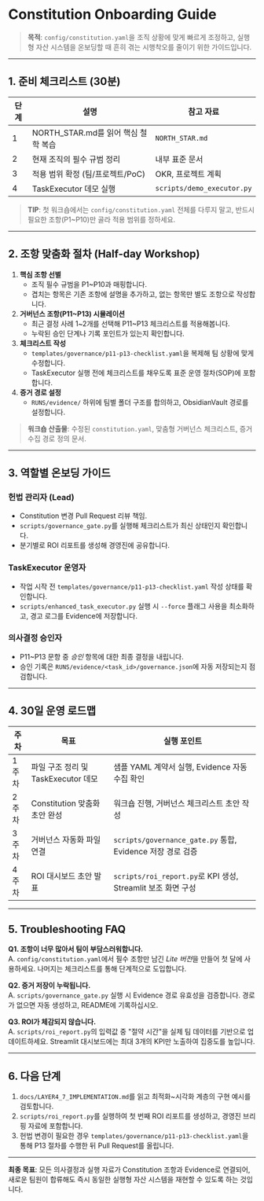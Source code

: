 # Constitution Onboarding Guide

> **목적**: `config/constitution.yaml`을 조직 상황에 맞게 빠르게 조정하고, 실행형 자산 시스템을 온보딩할 때 흔히 겪는 시행착오를 줄이기 위한 가이드입니다.

---

## 1. 준비 체크리스트 (30분)

| 단계 | 설명 | 참고 자료 |
|------|------|-----------|
| 1 | NORTH_STAR.md를 읽어 핵심 철학 복습 | `NORTH_STAR.md` |
| 2 | 현재 조직의 필수 규범 정리 | 내부 표준 문서 |
| 3 | 적용 범위 확정 (팀/프로젝트/PoC) | OKR, 프로젝트 계획 |
| 4 | TaskExecutor 데모 실행 | `scripts/demo_executor.py` |

> **TIP**: 첫 워크숍에서는 `config/constitution.yaml` 전체를 다루지 말고, 반드시 필요한 조항(P1~P10)만 골라 적용 범위를 정하세요.

---

## 2. 조항 맞춤화 절차 (Half-day Workshop)

1. **핵심 조항 선별**
   - 조직 필수 규범을 P1~P10과 매핑합니다.
   - 겹치는 항목은 기존 조항에 설명을 추가하고, 없는 항목만 별도 조항으로 작성합니다.
2. **거버넌스 조항(P11~P13) 시뮬레이션**
   - 최근 결정 사례 1~2개를 선택해 P11~P13 체크리스트를 적용해봅니다.
   - 누락된 승인 단계나 기록 포인트가 있는지 확인합니다.
3. **체크리스트 작성**
   - `templates/governance/p11-p13-checklist.yaml`을 복제해 팀 상황에 맞게 수정합니다.
   - TaskExecutor 실행 전에 체크리스트를 채우도록 표준 운영 절차(SOP)에 포함합니다.
4. **증거 경로 설정**
   - `RUNS/evidence/` 하위에 팀별 폴더 구조를 합의하고, ObsidianVault 경로를 설정합니다.

> **워크숍 산출물**: 수정된 `constitution.yaml`, 맞춤형 거버넌스 체크리스트, 증거 수집 경로 정의 문서.

---

## 3. 역할별 온보딩 가이드

### 헌법 관리자 (Lead)
- Constitution 변경 Pull Request 리뷰 책임.
- `scripts/governance_gate.py`를 실행해 체크리스트가 최신 상태인지 확인합니다.
- 분기별로 ROI 리포트를 생성해 경영진에 공유합니다.

### TaskExecutor 운영자
- 작업 시작 전 `templates/governance/p11-p13-checklist.yaml` 작성 상태를 확인합니다.
- `scripts/enhanced_task_executor.py` 실행 시 `--force` 플래그 사용을 최소화하고, 경고 로그를 Evidence에 저장합니다.

### 의사결정 승인자
- P11~P13 문항 중 *승인* 항목에 대한 최종 결정을 내립니다.
- 승인 기록은 `RUNS/evidence/<task_id>/governance.json`에 자동 저장되는지 점검합니다.

---

## 4. 30일 운영 로드맵

| 주차 | 목표 | 실행 포인트 |
|------|------|-------------|
| 1주차 | 파일 구조 정리 및 TaskExecutor 데모 | 샘플 YAML 계약서 실행, Evidence 자동 수집 확인 |
| 2주차 | Constitution 맞춤화 초안 완성 | 워크숍 진행, 거버넌스 체크리스트 초안 작성 |
| 3주차 | 거버넌스 자동화 파일 연결 | `scripts/governance_gate.py` 통합, Evidence 저장 경로 검증 |
| 4주차 | ROI 대시보드 초안 발표 | `scripts/roi_report.py`로 KPI 생성, Streamlit 보조 화면 구성 |

---

## 5. Troubleshooting FAQ

**Q1. 조항이 너무 많아서 팀이 부담스러워합니다.**  
A. `config/constitution.yaml`에서 필수 조항만 남긴 *Lite 버전*을 만들어 첫 달에 사용하세요. 나머지는 체크리스트를 통해 단계적으로 도입합니다.

**Q2. 증거 저장이 누락됩니다.**  
A. `scripts/governance_gate.py` 실행 시 Evidence 경로 유효성을 검증합니다. 경로가 없으면 자동 생성하고, README에 기록하십시오.

**Q3. ROI가 체감되지 않습니다.**  
A. `scripts/roi_report.py`의 입력값 중 "절약 시간"을 실제 팀 데이터를 기반으로 업데이트하세요. Streamlit 대시보드에는 최대 3개의 KPI만 노출하여 집중도를 높입니다.

---

## 6. 다음 단계

1. `docs/LAYER4_7_IMPLEMENTATION.md`를 읽고 최적화~시각화 계층의 구현 예시를 검토합니다.
2. `scripts/roi_report.py`를 실행하여 첫 번째 ROI 리포트를 생성하고, 경영진 브리핑 자료에 포함합니다.
3. 헌법 변경이 필요한 경우 `templates/governance/p11-p13-checklist.yaml`을 통해 P13 절차를 수행한 뒤 Pull Request를 올립니다.

---

**최종 목표**: 모든 의사결정과 실행 자료가 Constitution 조항과 Evidence로 연결되어, 새로운 팀원이 합류해도 즉시 동일한 실행형 자산 시스템을 재현할 수 있도록 하는 것입니다.
